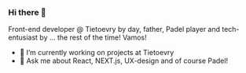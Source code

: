 ### Hi there 👋

Front-end developer @ Tietoevry by day, father, Padel player and tech-entusiast by ... the rest of the time!
Vamos!

- 🔭 I’m currently working on projects at Tietoevry
- 💬 Ask me about React, NEXT.js, UX-design and of course Padel!

